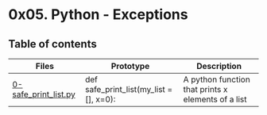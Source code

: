
# 0x05. Python - Exceptions

## Table of contents 
Files | Prototype | Description 
----- | --------- | -----------
[0-safe_print_list.py](./0-safe_print_list.py) | def safe_print_list(my_list =[], x=0): | A python function that prints x elements of a list

